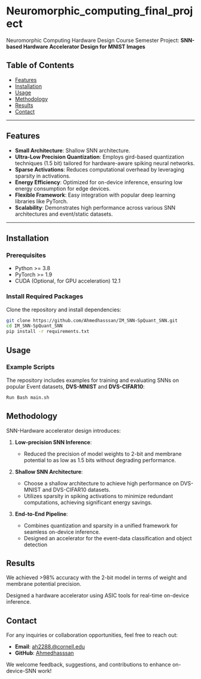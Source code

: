 # Neuromorphic_computing_final_project
Neuromorphic Computing Hardware Design Course Semester Project: **SNN-based Hardware Accelerator Design for MNIST Images**

## Table of Contents
- [Features](#features)
- [Installation](#installation)
- [Usage](#usage)
- [Methodology](#methodology)
- [Results](#results)
- [Contact](#contact)

---

## Features
- **Small Architecture**: Shallow SNN architecture.
- **Ultra-Low Precision Quantization**: Employs gird-based quantization techniques (1.5 bit) tailored for hardware-aware spiking neural networks.
- **Sparse Activations**: Reduces computational overhead by leveraging sparsity in activations.
- **Energy Efficiency**: Optimized for on-device inference, ensuring low energy consumption for edge devices.
- **Flexible Framework**: Easy integration with popular deep learning libraries like PyTorch.
- **Scalability**: Demonstrates high performance across various SNN architectures and event/static datasets.

---

## Installation

### Prerequisites
- Python >= 3.8
- PyTorch >= 1.9
- CUDA (Optional, for GPU acceleration) 12.1

### Install Required Packages
Clone the repository and install dependencies:

```bash
git clone https://github.com/Ahmedhasssan/IM_SNN-SpQuant_SNN.git
cd IM_SNN-SpQuant_SNN
pip install -r requirements.txt
```

## Usage

### Example Scripts
The repository includes examples for training and evaluating SNNs on popular Event datasets, **DVS-MNIST** and **DVS-CIFAR10**:

```bash
Run Bash main.sh
```

## Methodology

SNN-Hardware accelerator design introduces:

1. **Low-precision SNN Inference**:
   - Reduced the precision of model weights to 2-bit and membrane potential to as low as 1.5 bits without degrading performance.

2. **Shallow SNN Architecture**:
   - Choose a shallow architecture to achieve high performance on DVS-MNIST and DVS-CIFAR10 datasets.
   - Utilizes sparsity in spiking activations to minimize redundant computations, achieving significant energy savings.

3. **End-to-End Pipeline**:
   - Combines quantization and sparsity in a unified framework for seamless on-device inference.
   - Designed an accelerator for the event-data classification and object detection

## Results

We achieved >98% accuracy with the 2-bit model in terms of weight and membrane potential precision.

Designed a hardware accelerator using ASIC tools for real-time on-device inference.

## Contact

For any inquiries or collaboration opportunities, feel free to reach out:

- **Email**: [ah2288.@cornell.edu](mailto:ah2288@cornell.edu)
- **GitHub**: [Ahmedhasssan](https://github.com/Ahmedhasssan)

We welcome feedback, suggestions, and contributions to enhance on-device-SNN work!
